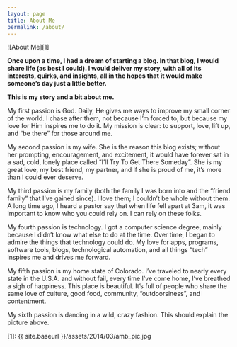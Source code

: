 ```yaml
---
layout: page
title: About Me
permalink: /about/
---
```


![About Me][1]

**Once upon a time, I had a dream of starting a blog. In that blog, I would share life (as best I could). I would deliver my story, with all of its interests, quirks, and insights, all in the hopes that it would make someone’s day just a little better.**

**This is my story and a bit about me.**

My first passion is God. Daily, He gives me ways to improve my small corner of the world. I chase after them, not because I’m forced to, but because my love for Him inspires me to do it. My mission is clear: to support, love, lift up, and “be there” for those around me.

My second passion is my wife. She is the reason this blog exists; without her prompting, encouragement, and excitement, it would have forever sat in a sad, cold, lonely place called “I’ll Try To Get There Someday”. She is my great love, my best friend, my partner, and if she is proud of me, it’s more than I could ever deserve.

My third passion is my family (both the family I was born into and the “friend family” that I’ve gained since). I love them; I couldn’t be whole without them. A long time ago, I heard a pastor say that when life fell apart at 3am, it was important to know who you could rely on. I can rely on these folks.

My fourth passion is technology. I got a computer science degree, mainly because I didn’t know what else to do at the time. Over time, I began to admire the things that technology could do. My love for apps, programs, software tools, blogs, technological automation, and all things “tech” inspires me and drives me forward.

My fifth passion is my home state of Colorado. I’ve traveled to nearly every state in the U.S.A. and without fail, every time I’ve come home, I’ve breathed a sigh of happiness. This place is beautiful. It’s full of people who share the same love of culture, good food, community, “outdoorsiness”, and contentment.

My sixth passion is dancing in a wild, crazy fashion. This should explain the picture above.

[1]: {{ site.baseurl }}/assets/2014/03/amb_pic.jpg
